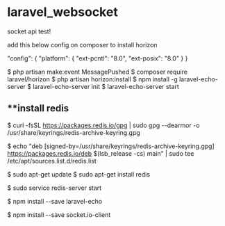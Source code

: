 # laravel_websocket
socket api test!

add this below config on composer to install horizon

"config": {
  "platform": {
    "ext-pcntl": "8.0",
    "ext-posix": "8.0"
  }
}

$ php artisan make:event MessagePushed
$ composer require laravel/horizon
$ php artisan horizon:install
$ npm install -g laravel-echo-server
$ laravel-echo-server init
$ laravel-echo-server start 

**install redis
--------------
$ curl -fsSL https://packages.redis.io/gpg | sudo gpg --dearmor -o /usr/share/keyrings/redis-archive-keyring.gpg

$ echo "deb [signed-by=/usr/share/keyrings/redis-archive-keyring.gpg] https://packages.redis.io/deb $(lsb_release -cs) main" | sudo tee /etc/apt/sources.list.d/redis.list

$ sudo apt-get update
$ sudo apt-get install redis

$ sudo service redis-server start

$ npm install --save laravel-echo

$ npm install --save socket.io-client